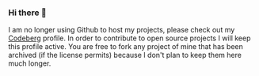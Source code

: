 ### Hi there 👋

I am no longer using Github to host my projects, please check out my [Codeberg](https://codeberg.org/cizordj) profile.
In order to contribute to open source projects I will keep this profile active.
You are free to fork any project of mine that has been archived (if the license permits) because I don't plan to keep them here much longer.

<!--
**cizordj/cizordj** is a ✨ _special_ ✨ repository because its `README.md` (this file) appears on your GitHub profile.

Here are some ideas to get you started:

- 🔭 I’m currently working on ...
- 🌱 I’m currently learning ...
- 👯 I’m looking to collaborate on ...
- 🤔 I’m looking for help with ...
- 💬 Ask me about ...
- 📫 How to reach me: ...
- 😄 Pronouns: ...
- ⚡ Fun fact: ...
-->

